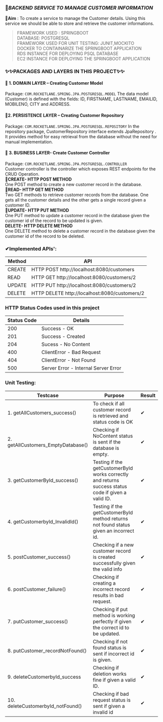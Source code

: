 
### 📒***BACKEND SERVICE TO MANAGE CUSTOMER INFORMATION***

📌**Aim** :
To create a service to manage the Customer details. Using this service we should be able to store and retrieve the customer informations.

>FRAMEWORK USED : SPRINGBOOT </br>
>DATABASE: POSTGRESQL  </br>
>FRAMEWORK USED FOR UNIT TESTING: JUNIT,MOCKITO </br>
>DOCKER TO CONTAINARIZE THE SPRINGBOOT APPLICATION </br>
>RDS INSTANCE FOR DEPLOYING PSQL DATABASE </br>
>EC2 INSTANCE FOR DEPLOYING THE SPRINGBOOT APPLICATION </br>

### ✨✨**PACKAGES AND LAYERS IN THIS PROJECT**✨✨
#### 📍 1.	DOMAIN LAYER – Creating Customer Model
Package: `COM.ROCKETLANE.SPRING.JPA.POSTGRESQL.MODEL`
The data model (Customer) is defined with the fields: ID, FIRSTNAME, LASTNAME, EMAILID, MOBILENO, CITY and ADDRESS.

#### 📍2.	PERSISTENCE LAYER – Creating Customer Repository
Package: `COM.ROCKETLANE.SPRING.JPA.POSTGRESQL.REPOSITORY`
In the repository package, CustomerRepository interface extends JpaRepository .
It provides method for easy retrieval from the database without the need for manual implementation.

#### 📍 3.	BUSINESS LAYER- Create Customer Controller
Package: `COM.ROCKETLANE.SPRING.JPA.POSTGRESQL.CONTROLLER`</br>
Customer controller is the controller which exposes REST endpoints for the CRUD Operation.</br>
**🚀CREATE- HTTP POST METHOD**</br>
One POST method to create a new customer record in the database.</br>
**🚀READ- HTTP GET METHOD**</br>
Two GET methods to retrieve customer records from the database. One gets all the customer details and the other gets a single record given a customer ID.</br>
**🚀UPDATE- HTTP PUT METHOD**</br>
One PUT method to update a customer record in the database given the customer id of the record to be updated is given.</br>
**DELETE- HTTP DELETE METHOD**</br>
One DELETE method to delete a customer record in the database given the customer id of the record to be deleted.</br>


### ✔Implemented APIs':
| Method | API|
| ------ | ------ |
| CREATE |HTTP POST http://localhost:8080/customers|
| READ | HTTP GET http://localhost:8080/customers/2 |
| UPDATE | HTTP PUT http://localhost:8080/customers/2 |
| DELETE | HTTP DELETE http://localhost:8080/customers/2 |

### HTTP Status Codes used in this project

|Status Code|Details|
|------|------|
|200|Success - OK|
|201|Success - Created|
|204|Sucess - No Content|
|400|ClientError - Bad Request|
|404|ClientError - Not Found|
|500|Server Error - Internal Server Error|

### Unit Testing:

|Testcase| Purpose |Result|
|------|------|------|
|1. getAllCustomers_success()|To check if all customer record is retrieved and status code is OK|✔|
|2. getAllCustomers_EmptyDatabase()|Checking if NoContent status is sent if the database is empty.|✔|
|3. getCustomerById_success()|Testing if the getCustomerById works correctly and returns success status code if given a valid ID.|✔|
|4. getCustomerbyId_InvalidId()|Testing if the getCustomerById method returns not found status given an incorrect id.|✔|
|5. postCustomer_success()|Checking if a new customer record is created successfully given the valid info |✔|
|6. postCustomer_failure()|Checking if creating a incorrect record results in bad request.|✔|
|7. putCustomer_success()|Checking if put method is working perfectly if given the correct id to be updated.|✔|
|8. putCustomer_recordNotFound() |Checking if not found status is sent if incorrect id is given.|✔|
|9. deleteCustomerbyId_success|Checking if deletion works fine if given a valid ID.|✔|
|10. deleteCustomerbyId_notFound()|Checking if bad request status is sent if given a invalid id|✔|
